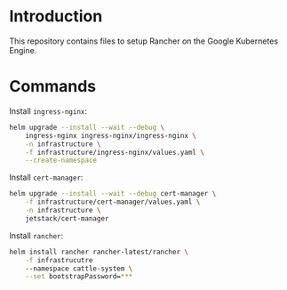 # Introduction

This repository contains files to setup Rancher on the Google Kubernetes Engine.

# Commands

Install `ingress-nginx`:
```bash
helm upgrade --install --wait --debug \
    ingress-nginx ingress-nginx/ingress-nginx \
    -n infrastructure \
    -f infrastructure/ingress-nginx/values.yaml \
    --create-namespace
```

Install `cert-manager`:
```bash
helm upgrade --install --wait --debug cert-manager \
    -f infrastructure/cert-manager/values.yaml \
    -n infrastructure \
    jetstack/cert-manager
```

Install `rancher`:
```bash
helm install rancher rancher-latest/rancher \
    -f infrastrucutre
    --namespace cattle-system \
    --set bootstrapPassword=***
```